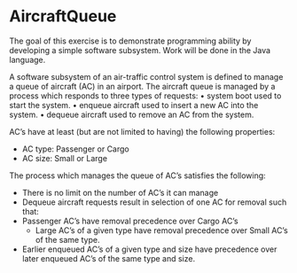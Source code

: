 # AircraftQueue
The goal of this exercise is to demonstrate programming ability by developing a simple software subsystem. Work will be done in the Java language.

A software subsystem of an air-traffic control system is defined to manage a queue of aircraft (AC) in an airport. The aircraft queue is managed by a process which responds to three types of requests:
•	system boot		used to start the system.
•	enqueue aircraft		used to insert a new AC into the system.
•	dequeue aircraft		used to remove an AC from the system.

AC’s have at least (but are not limited to having) the following properties:

*	AC type:			Passenger or Cargo
*	AC size:			Small or Large

The process which manages the queue of AC’s satisfies the following:
*	There is no limit on the number of AC’s it can manage
*	Dequeue aircraft requests result in selection of one AC for removal such that:
  * Passenger AC’s have removal precedence over Cargo AC’s
 	* Large AC’s of a given type have removal precedence over Small AC’s of the same type.
  * Earlier enqueued AC’s of a given type and size have precedence over later enqueued AC’s of the same type and size.


